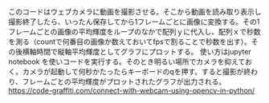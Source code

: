 このコードはウェブカメラに動画を撮影させる。そこから動画を読み取り表示し撮影終了したら、いったん保存してから1フレームごとに画像に変換する。その1フレームごとの画像の平均輝度をループのなかで配列ｙに代入し、配列ｘで秒数を測る（countで何番目の画像か数えておいてfpsで割ることで秒数を出す）。その後横軸時間で縦軸平均輝度としてグラフにプロットする。
使い方はjupyter notebook を使いコードを実行する。そのとき明るい場所でカメラを抑えておく。カメラが起動して何秒かたったらキーボードのqを押す。すると撮影が終わり、フレームごとの平均輝度がプロットされたグラフが出力される。
https://code-graffiti.com/connect-with-webcam-using-opencv-in-python/
